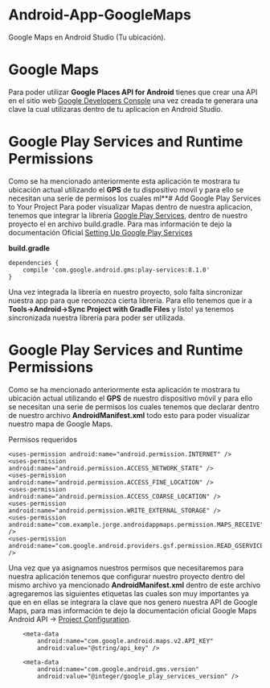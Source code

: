 # Android-App-GoogleMaps
Google Maps en Android Studio (Tu ubicación).

# Google Maps
Para poder utilizar **Google Places API for Android** tienes que crear una API en el sitio web [Google Developers Console](https://console.developers.google.com/) 
una vez creada te generara una clave la cual utilizaras dentro de tu aplicacion en Android Studio.

# Google Play Services and Runtime Permissions
Como se ha mencionado anteriormente esta aplicación te mostrara tu ubicación actual utilizando el **GPS** de tu dispositivo movil y para ello se necesitan una serie de permisos los cuales ml**# Add Google Play Services to Your Project
Para poder visualizar Mapas dentro de nuestra aplicacion, tenemos que integrar la librería [Google Play Services](https://developers.google.com/android/guides/setup), dentro de nuestro proyecto el en archivo build.gradle. Para mas información te dejo la documentación Oficial [Setting Up Google Play Services](https://developers.google.com/android/guides/setup)

**build.gradle**

    dependencies {
        compile 'com.google.android.gms:play-services:8.1.0'
    }

Una vez integrada la librería en nuestro proyecto, solo falta sincronizar nuestra app para que reconozca cierta librería. Para ello tenemos que ir a **Tools->Android->Sync Project with Gradle Files** y listo! ya tenemos sincronizada nuestra librería para poder ser utilizada.

# Google Play Services and Runtime Permissions 
Como se ha mencionado anteriormente esta aplicación te mostrara tu ubicación actual utilizando el **GPS** de nuestro dispositivo móvil y para ello se necesitan una serie de permisos los cuales tenemos que declarar dentro de nuestro archivo **AndroidManifest.xml** todo esto para poder visualizar nuestro mapa de Google Maps.

Permisos requeridos

    <uses-permission android:name="android.permission.INTERNET" />
    <uses-permission android:name="android.permission.ACCESS_NETWORK_STATE" />
    <uses-permission android:name="android.permission.ACCESS_FINE_LOCATION" />
    <uses-permission android:name="android.permission.ACCESS_COARSE_LOCATION" />
    <uses-permission android:name="android.permission.WRITE_EXTERNAL_STORAGE" />
    <uses-permission android:name="com.example.jorge.androidappmaps.permission.MAPS_RECEIVE" />
    <uses-permission android:name="com.google.android.providers.gsf.permission.READ_GSERVICES" />

Una vez que ya asignamos nuestros permisos que necesitaremos para nuestra aplicación tenemos que configurar nuestro proyecto dentro del mismo archivo ya mencionado **AndroidManifest.xml** dentro de este archivo agregaremos las siguientes etiquetas **<meta-data>** las cuales son muy importantes ya que en en ellas se integrara la clave que nos genero nuestra API de Google Maps, para mas información te dejo la documentación oficial Google Maps Android API -> [Project Configuration](https://developers.google.com/maps/documentation/android-api/config).

        <meta-data
            android:name="com.google.android.maps.v2.API_KEY"
            android:value="@string/api_key" />

        <meta-data
            android:name="com.google.android.gms.version"
            android:value="@integer/google_play_services_version" />
